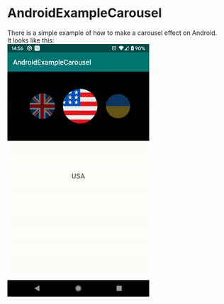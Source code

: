 # AndroidExampleCarousel
There is a simple example of how to make a carousel effect on Android.  
It looks like this:  
![Alt text](demo1.gif?raw=true)
